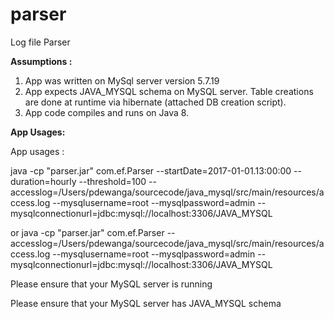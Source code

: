 # parser
Log file Parser

**Assumptions :**

1. App was written on MySql server version 5.7.19
2. App expects JAVA_MYSQL schema on MySQL server. Table creations are done at runtime via hibernate (attached DB creation script).
3. App code compiles and runs on Java 8.

**App Usages:**

App usages :

java -cp "parser.jar" com.ef.Parser --startDate=2017-01-01.13:00:00 --duration=hourly --threshold=100 --accesslog=/Users/pdewanga/sourcecode/java_mysql/src/main/resources/access.log --mysqlusername=root --mysqlpassword=admin --mysqlconnectionurl=jdbc:mysql://localhost:3306/JAVA_MYSQL

 or 
java -cp "parser.jar" com.ef.Parser --accesslog=/Users/pdewanga/sourcecode/java_mysql/src/main/resources/access.log --mysqlusername=root --mysqlpassword=admin --mysqlconnectionurl=jdbc:mysql://localhost:3306/JAVA_MYSQL

Please ensure that your MySQL server is running

Please ensure that your MySQL server has JAVA_MYSQL schema
